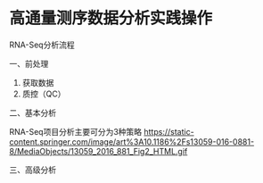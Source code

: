 # 高通量测序数据分析实践操作
RNA-Seq分析流程  

一、前处理  

1. 获取数据
2. 质控（QC）

二、基本分析  

RNA-Seq项目分析主要可分为3种策略
https://static-content.springer.com/image/art%3A10.1186%2Fs13059-016-0881-8/MediaObjects/13059_2016_881_Fig2_HTML.gif

三、高级分析  



